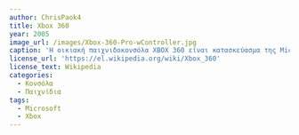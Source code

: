 ```yaml
---
author: ChrisPaok4
title: Xbox 360
year: 2005
image_url: /images/Xbox-360-Pro-wController.jpg
caption: 'Η οικιακή παιχνιδοκονσόλα XBOX 360 είναι κατασκεύασμα της Microsoft και συγκαταλέγεται στις κονσόλες της 7ης γενιάς. Αντικατέστησε την πρώτη κονσόλα Xbox και αντικαταστάθηκε από την τρίτη κονσόλα, το Xbox One. Κυκλοφόρησε για πρώτη φορά στις 22 Νοεμβρίου του 2005 στην Βόρεια Αμερική και ακολούθησε στις υπόλοιπες ηπείρους μέχρι και τον Ιούνιο του 2013. Η κονσόλα κυκλοφόρησε σε πολλές εκδόσεις με τις κύριες να είναι τρεις: την Original, την 360 S και την 360 E, η οποία έχει το ίδιο design με το One. Το XBOX 360, σταμάτησε την παραγωγή του στις 20 Απριλίου του 2016, σε παγκόσμιο επίπεδο, τονίζοντας όμως πως η υποστήριξη του θα συνεχιστεί. Η παιχνιδοκονσόλα είχε πολύ υψηλό αριθμό πωλήσεων (84 εκ), όμως σημείωσε τις λιγότερες πωλήσεις της γενιάς της, πίσω από το Playstation 3 (86 εκ.) και το Wii (101 εκ), με το πιο καλοπουλημένο βιντεοπαιχνίδι της κονσόλας είναι το Kinect Adventures με 18 εκ.'
license_url: 'https://el.wikipedia.org/wiki/Xbox_360'
license_text: Wikipedia
categories:
  - Κονσόλα
  - Παιχνίδια
tags:
  - Microsoft
  - Xbox
---
```


